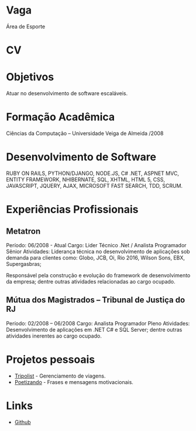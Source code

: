 Vaga
====

Área de Esporte


CV
==

Objetivos
=========

Atuar no desenvolvimento de software escaláveis.

Formação Acadêmica
==================

Ciências da Computação – Universidade Veiga de Almeida /2008

Desenvolvimento de Software
===========================

RUBY ON RAILS, PYTHON/DJANGO, NODE.JS, C# .NET, ASPNET MVC, ENTITY FRAMEWORK, NHIBERNATE, SQL,
XHTML, HTML 5, CSS, JAVASCRIPT, JQUERY, AJAX, MICROSOFT FAST SEARCH, TDD, SCRUM.

Experiências Profissionais
===========================

Metatron
--------

Período: 06/2008 - Atual
Cargo: Lider Técnico .Net / Analista Programador Sênior
Atividades: Liderança técnica no desenvolvimento de aplicações sob demanda para clientes como: Globo, JCB,
Oi, Rio 2016, Wilson Sons, EBX, Supergasbras;

Responsável pela construção e evolução do framework de desenvolvimento da empresa; dentre outras atividades relacionadas ao cargo ocupado.

Mútua dos Magistrados – Tribunal de Justiça do RJ
--------------------------------------------------

Período: 02/2008 – 06/2008
Cargo: Analista Programador Pleno
Atividades: Desenvolvimento de aplicações em .NET C# e SQL Server; dentre outras atividades inerentes ao cargo ocupado.


Projetos pessoais
=================

* [Tripolist](http://tripolist.com) - Gerenciamento de viagens.
* [Poetizando](http://poetizando.com.br) - Frases e mensagens motivacionais.


Links
=====

* [Github](http://github.com/diogolmenezes)
